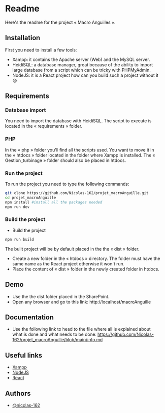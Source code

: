 # Readme

Here's the readme for the project « Macro Anguilles ».

## Installation

First you need to install a few tools:

-   Xampp: it contains the Apache server (Web) and the MySQL server.
-   HeidiSQL: a database manager, great because of the ability to import large database from a script which can be tricky with PHPMyAdmin.
-   NodeJS: it is a React project how can you build such a project without it 😅

## Requirements

### Database import

You need to import the database with HeidiSQL. The script to execute is located in the « requirements » folder.

### PHP

In the « php » folder you'll find all the scripts used. You want to move it in the « htdocs » folder located in the folder where Xampp is installed.
The « Gestion_turbinage » folder should also be placed in htdocs.

### Run the project

To run the project you need to type the following commands:

```bash
git clone https://github.com/Nicolas-162/projet_macroAnguille.git
cd projet_macroAnguille
npm install #install all the packages needed
npm run dev
```

### Build the project

-   Build the project

```bash
npm run build
```

The built project will be by default placed in the the « dist » folder.

-   Create a new folder in the « htdocs » directory. The folder must have the same name as the React project otherwise it won't run.
-   Place the content of « dist » folder in the newly created folder in htdocs.

## Demo

-   Use the the dist folder placed in the SharePoint.
-   Open any browser and go to this link: http://localhost/macroAnguille

## Documentation

-   Use the following link to head to the file where all is explained about what is done and what needs to be done:
    https://github.com/Nicolas-162/projet_macroAnguille/blob/main/info.md

## Useful links

-   [Xampp](https://www.apachefriends.org/fr/index.html)
-   [NodeJS](https://nodejs.org/)
-   [React](https://react.dev/)

## Authors

-   [@nicolas-162](https://www.github.com/Nicolas-162)
